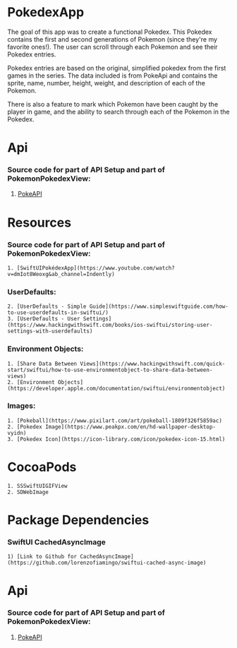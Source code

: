 # PokedexApp

The goal of this app was to create a functional Pokedex. This Pokedex contains the first and second generations of Pokemon (since they're my favorite ones!). The user can scroll through each Pokemon and see their Pokedex entries.

Pokedex entries are based on the original, simplified pokedex from the first games in the series. The data included is from PokeApi and contains the sprite, name, number, height, weight, and description of each of the Pokemon.

There is also a feature to mark which Pokemon have been caught by the player in game, and the ability to search through each of the Pokemon in the Pokedex.
 
# Api

  ### Source code for part of API Setup and part of PokemonPokedexView:
  
   1. [PokeAPI](https://pokeapi.co/api/v2/pokemon/?offset=0&limit=251)
    
# Resources

  ### Source code for part of API Setup and part of PokemonPokedexView: 
       
    1. [SwiftUIPokédexApp](https://www.youtube.com/watch?v=dmIot8Weoxg&ab_channel=Indently)
       
  ### UserDefaults:
       
    2. [UserDefaults - Simple Guide](https://www.simpleswiftguide.com/how-to-use-userdefaults-in-swiftui/)
    3. [UserDefaults - User Settings](https://www.hackingwithswift.com/books/ios-swiftui/storing-user-settings-with-userdefaults)
    
  ### Environment Objects:
 
    1. [Share Data Between Views](https://www.hackingwithswift.com/quick-start/swiftui/how-to-use-environmentobject-to-share-data-between-views)
    2. [Environment Objects](https://developer.apple.com/documentation/swiftui/environmentobject)
    
  ### Images:
 
    1. [Pokeball](https://www.pixilart.com/art/pokeball-1809f326f5859ac)
    2. [Pokedex Image](https://www.peakpx.com/en/hd-wallpaper-desktop-vyidn)
    3. [Pokedex Icon](https://icon-library.com/icon/pokedex-icon-15.html)

# CocoaPods 

    1. SSSwiftUIGIFView
    2. SDWebImage

# Package Dependencies

  ### SwiftUI CachedAsyncImage
       
    1) [Link to Github for CachedAsyncImage](https://github.com/lorenzofiamingo/swiftui-cached-async-image)

# Api

  ### Source code for part of API Setup and part of PokemonPokedexView:
  
   1. [PokeAPI](https://pokeapi.co/api/v2/pokemon/?offset=0&limit=251)
    
